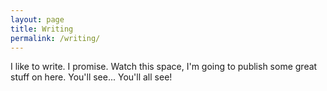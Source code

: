 ```yaml
---
layout: page
title: Writing
permalink: /writing/
---
```


I like to write. I promise. Watch this space, I'm going to publish some great stuff on here. You'll see... You'll all see!
